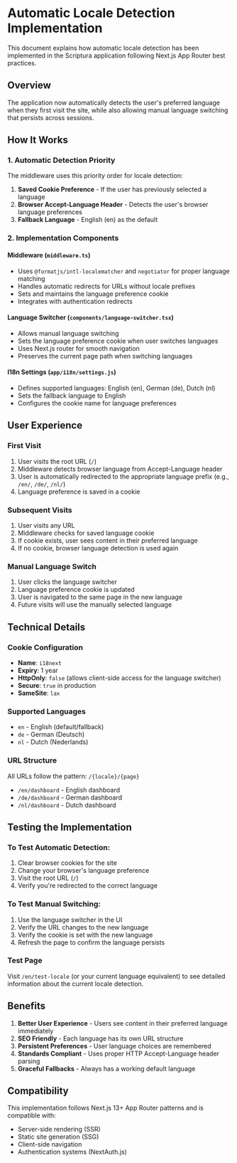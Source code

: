 # Automatic Locale Detection Implementation

This document explains how automatic locale detection has been implemented in the Scriptura application following Next.js App Router best practices.

## Overview

The application now automatically detects the user's preferred language when they first visit the site, while also allowing manual language switching that persists across sessions.

## How It Works

### 1. Automatic Detection Priority
The middleware uses this priority order for locale detection:

1. **Saved Cookie Preference** - If the user has previously selected a language
2. **Browser Accept-Language Header** - Detects the user's browser language preferences
3. **Fallback Language** - English (en) as the default

### 2. Implementation Components

#### Middleware (`middleware.ts`)
- Uses `@formatjs/intl-localematcher` and `negotiator` for proper language matching
- Handles automatic redirects for URLs without locale prefixes
- Sets and maintains the language preference cookie
- Integrates with authentication redirects

#### Language Switcher (`components/language-switcher.tsx`)
- Allows manual language switching
- Sets the language preference cookie when user switches languages
- Uses Next.js router for smooth navigation
- Preserves the current page path when switching languages

#### I18n Settings (`app/i18n/settings.js`)
- Defines supported languages: English (en), German (de), Dutch (nl)
- Sets the fallback language to English
- Configures the cookie name for language preferences

## User Experience

### First Visit
1. User visits the root URL (`/`)
2. Middleware detects browser language from Accept-Language header
3. User is automatically redirected to the appropriate language prefix (e.g., `/en/`, `/de/`, `/nl/`)
4. Language preference is saved in a cookie

### Subsequent Visits
1. User visits any URL
2. Middleware checks for saved language cookie
3. If cookie exists, user sees content in their preferred language
4. If no cookie, browser language detection is used again

### Manual Language Switch
1. User clicks the language switcher
2. Language preference cookie is updated
3. User is navigated to the same page in the new language
4. Future visits will use the manually selected language

## Technical Details

### Cookie Configuration
- **Name**: `i18next`
- **Expiry**: 1 year
- **HttpOnly**: `false` (allows client-side access for the language switcher)
- **Secure**: `true` in production
- **SameSite**: `lax`

### Supported Languages
- `en` - English (default/fallback)
- `de` - German (Deutsch)
- `nl` - Dutch (Nederlands)

### URL Structure
All URLs follow the pattern: `/{locale}/{page}`
- `/en/dashboard` - English dashboard
- `/de/dashboard` - German dashboard
- `/nl/dashboard` - Dutch dashboard

## Testing the Implementation

### To Test Automatic Detection:
1. Clear browser cookies for the site
2. Change your browser's language preference
3. Visit the root URL (`/`)
4. Verify you're redirected to the correct language

### To Test Manual Switching:
1. Use the language switcher in the UI
2. Verify the URL changes to the new language
3. Verify the cookie is set with the new language
4. Refresh the page to confirm the language persists

### Test Page
Visit `/en/test-locale` (or your current language equivalent) to see detailed information about the current locale detection.

## Benefits

1. **Better User Experience** - Users see content in their preferred language immediately
2. **SEO Friendly** - Each language has its own URL structure
3. **Persistent Preferences** - User language choices are remembered
4. **Standards Compliant** - Uses proper HTTP Accept-Language header parsing
5. **Graceful Fallbacks** - Always has a working default language

## Compatibility

This implementation follows Next.js 13+ App Router patterns and is compatible with:
- Server-side rendering (SSR)
- Static site generation (SSG)
- Client-side navigation
- Authentication systems (NextAuth.js)
